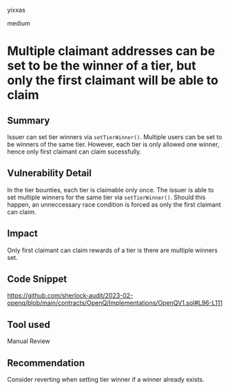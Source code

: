 yixxas

medium

# Multiple claimant addresses can be set to be the winner of a tier, but only the first claimant will be able to claim

## Summary
Issuer can set tier winners via `setTierWinner()`. Multiple users can be set to be winners of the same tier. However, each tier is only allowed one winner, hence only first claimant can claim sucessfully.

## Vulnerability Detail
In the tier bounties, each tier is claimable only once. The issuer is able to set multiple winners for the same tier via `setTierWinner()`. Should this happen, an unneccessary race condition is forced as only the first claimant can claim.

## Impact
Only first claimant can claim rewards of a tier is there are multiple winners set.

## Code Snippet
https://github.com/sherlock-audit/2023-02-openq/blob/main/contracts/OpenQ/Implementations/OpenQV1.sol#L96-L111

## Tool used

Manual Review

## Recommendation
Consider reverting when setting tier winner if a winner already exists.

